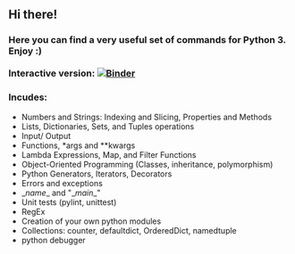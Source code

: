 ## Hi there! 

### Here you can find a very useful set of commands for Python 3. Enjoy :) </br> </br> Interactive version: [![Binder](https://mybinder.org/badge_logo.svg)](https://mybinder.org/v2/gh/alexanch/python-cheat-sheet/master)


### Incudes:
* Numbers and Strings: Indexing and Slicing, Properties and Methods
* Lists, Dictionaries, Sets, and Tuples operations 
* Input/ Output
* Functions, \*args and \**kwargs
* Lambda Expressions, Map, and Filter Functions
* Object-Oriented Programming (Classes, inheritance, polymorphism) 
* Python Generators, Iterators, Decorators
* Errors and exceptions
* \__name__ and "\__main__"
* Unit tests (pylint, unittest) 
* RegEx
* Creation of your own python modules
* Collections: counter, defaultdict, OrderedDict, namedtuple
* python debugger
